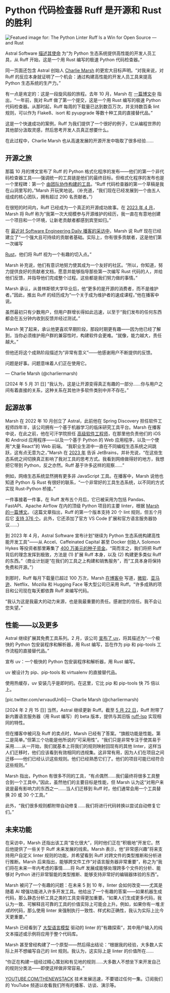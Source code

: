 # Python 代码检查器 Ruff 是开源和 Rust 的胜利

![Featued image for: The Python Linter Ruff Is a Win for Open Source — and Rust](https://cdn.thenewstack.io/media/2024/07/3806fa61-ruff-1024x683.jpg)

Astral Software [描述其使命](https://astral.sh/about) 为“为 Python 生态系统提供高性能的开发人员工具，从 Ruff 开始，这是一个用 Rust 编写的极速 Python 代码检查器。”

同一页面还包含 Astral 创始人 [Charlie Marsh](https://www.linkedin.com/in/marshcharles/) 的更宏大目标声明。“对我来说，对 Ruff 的反应本身就证明了一个机会：通过构建高性能的开发人员工具来提高 Python 生态系统的生产力。”

有一点是肯定的：这是一段旋风般的旅程。去年 10 月，Marsh 在 [一篇博文中](https://astral.sh/blog/the-ruff-formatter) 指出，“一年前，我对 Ruff 做了第一个提交，这是一个用 Rust 编写的极速 Python 代码检查器。从那时起，Ruff 每周的下载量已达到数百万次，并支持数百条 lint 规则，可以作为 Flake8、isort 和 pyupgrade 等数十种工具的直接替代品。”

这是一个快速成功的案例，Ruff 为我们提供了一个很好的例子，它从编程世界的其他部分汲取灵感，然后思考开发人员真正想要什么。

在此过程中，Charlie Marsh 也从高速发展的开源开发中吸取了很多经验……

## 开源之旅

那篇 10 月的博文宣布了 Ruff 的 Python 格式化程序的发布——他们的第一个非代码检查器工具——强调统一的工具链是他们的最终目标。但格式化程序的发布也是一个里程碑：第一个 [由团队协作构建的工具](https://thenewstack.io/distributed-teams-distributed-applications-collaboration-in-a-cloud-native-world/)。“Ruff 代码检查器的第一个草稿是我在山洞里写的，”Marsh 开玩笑地说。（补充道，“我们现在已经发展到一个由五人组成的核心团队，拥有超过 290 名贡献者。”）

在很短的时间内，Ruff 已经成为一个真正的开源成功故事。在 [2023 年 4 月](https://astral.sh/blog/announcing-astral-the-company-behind-ruff)，Marsh 将 Ruff 称为“我第一次大规模参与开源维护的经历，我一直在有意地创建一个项目和一个环境，让新老贡献者都感到宾至如归。”

在 [最近对 Software Engineering Daily 播客的采访中](https://softwareengineeringdaily.com/2024/06/12/ruff-and-next-generation-python-tooling-with-charlie-marsh/)，Marsh 说 Ruff 现在已经建立了“一个强大且可持续的贡献者基础。实际上，你有很多贡献者，这是他们第一次编写

[Rust](https://thenewstack.io/rustlangs-semantic-versioning-still-breaks-too-many-apps/)，他们将 Ruff 视为一个有趣的切入点。”

Marsh 补充说，他们有意识地努力使其成为一个友好的社区。“所以，你知道，努力提供良好的贡献者文档，愿意并能够指导那些第一次编写 Rust 代码的人，并给他们反馈，并指导他们完成整个过程。这些都是我们努力做的事情。”

Marsh 承认，从普林斯顿大学毕业后，他“更多的是开源的消费者，而不是维护者。”因此，推出 Ruff 的经历成为“一个关于成为维护者的速成课程，”他在播客中说。

虽然最初只有少数用户，但用户群增长得如此迅速，以至于“我们发布的任何东西都会在五分钟内收到反馈并经过测试。”

Marsh 笑了起来，承认他更喜欢早期阶段，那段时期更有趣——因为他已经了解到，当你必须维护用户群的兼容性时，构建软件会更难。“就像，能力越大，责任越大。”

但他还将这个成熟阶段描述为“非常有意义”——他感谢用户不断提供的反馈。

问题是好事。问题意味着人们正在使用它。

— Charlie Marsh (@charliermarsh)

[2024 年 5 月 31 日]
“我认为，这是让开源变得真正有趣的一部分……你与用户之间有着直接的关系，这种关系在其他许多软件类别中并不存在。”

## 起源故事

Marsh 在 2022 年 10 月创立了 Astral，此前他在 Spring Discovery 担任软件工程师四年半，该公司拥有一个基于机器学习的临床研究工具平台。Marsh 在播客中说，在此之前，他在可汗学院担任 [高级软件工程师](https://thenewstack.io/what-it-takes-to-become-a-senior-engineer/)，在那里他负责他们的 iOS 和 Android 应用程序——以及一个基于 Python 的 Web 应用程序，以及一个使用“大量 React”的 Web 前端。
“我职业生涯中一直在不同编程生态系统之间跳跃，这有点无意为之，”Marsh 在 [2023 年](https://blog.jetbrains.com/pycharm/2023/02/ruff-python-linter-interview-with-charlie-marsh/) 告诉 JetBrains，并补充说，“在这些生态系统之间切换真正影响了我对工具的思考方式。我看到网络做得好的地方，我想把它带到 Python，反之亦然。Ruff 基于许多这样的观察……”

例如，网络生态系统显然拥有更多非 JavaScript 工具。在播客中，Marsh 说他也知道 Python 与 Rust 有很好的联系，“一个非常好的工具生态系统，以不同的方式实现 Rust-Python 桥接。”

一件事接着一件事，在 Ruff 发布五个月后，它已被采用为包括 Pandas、FastAPI、Apache Airflow 在内的顶级 Python 项目的主要 linter，根据 [Marsh 的一篇博文](https://notes.crmarsh.com/ruff-the-first-200-releases)。（这篇文章指出，Ruff 的第一个版本支持 20 个 lint 规则，但五个月后它 [支持 376 个](https://github.com/charliermarsh/ruff#supported-rules)。此外，它还添加了官方 VS Code 扩展和官方语言服务器协议……）

到 2023 年 4 月，Astral Software 宣布计划“继续为 Python 生态系统构建高性能开发工具”——从 Accel、Caffeinated Capital 甚至 Docker 创始人 Solomon Hykes 等投资者那里筹集了 [400 万美元的种子资金](https://astral.sh/blog/announcing-astral-the-company-behind-ruff)。“简而言之，我们将把 Ruff 背后的理念发挥到极致，方法是 (1) 扩展 Ruff 本身，以及 (2) 构建更多类似 Ruff 的东西。”（商业计划是“在我们的工具之上构建和销售服务”，而“工具本身将保持免费和开源。”）

到那时，Ruff 每月下载量已超过 100 万次，Marsh [在博客中](https://astral.sh/blog/announcing-astral-the-company-behind-ruff) 写道，[微软](https://news.microsoft.com/?utm_content=inline+mention)、[亚马逊](https://aws.amazon.com/?utm_content=inline+mention)、Netflix、Mozilla 和 Hugging Face 等大型公司已采用 Ruff。“许多成熟的项目和公司现在每天都依靠 Ruff 来编写代码。

“我认为这是我最大的动力来源，也是我最重要的责任。感谢您的信任。我不会让您失望。”

## 性能——以及更多
Astral 继续扩展其免费工具系列。2 月，该公司 [宣布了 uv](https://astral.sh/blog/uv)，将其描述为“一个极快的 Python 包安装程序和解析器，用 Rust 编写，旨在作为 pip 和 pip-tools 工作流程的直接替代品。”

宣布 uv：一个极快的 Python 包安装程序和解析器，用 Rust 编写。

uv 被设计为 pip、pip-tools 和 virtualenv 的直接替代品。

使用热缓存，uv 安装几乎是即时的。在这里，它比 pip 和 pip-tools 快 75 倍以上。

[pic.twitter.com/wrvaudUn6i]— Charlie Marsh (@charliermarsh)

[2024 年 2 月 15 日]
当然，Astral 继续更新 Ruff。截至 [5 月 22 日](https://astral.sh/blog/announcing-astral-the-company-behind-ruff)，Ruff 附带了新内置语言服务器（用 Rust 编写）的 beta 版本，提供与其旧版 [ruff-lsp](https://pypi.org/project/ruff-lsp/0.0.9/) 实现相同的特性。

但在播客中被问及 Ruff 的卖点时，Marsh 已经有了答案。“旗舰功能是性能。第二是简单。”但第三个功能是他所说的“可采用性”。“我们只是非常专注于使其易于采用……从一开始，我们就基本上将我们的规则映射回现有的其他 linter，这样当人们迁移时，他们应该看到有效相同的违规集。这非常有用，因为人们在项目之间迁移——他们已经认识这些规则。他们已经熟悉它们了。他们的项目可能已经符合这些规则。”

Marsh 指出，Python 有很多不同的工具，“有点偶然……我们最终将很多工具整合到一个工具中。”因此，虽然他们的主要目标是性能，但 Marsh 认为这“对用户来说是最有影响力的东西之一……当人们迁移到 Ruff 时，他们通常会用一个工具替换 20 或 30 个工具。”

此外，“我们很多规则都附带自动修复……我们将进行代码转换以尝试自动修复它们。”

## 未来功能
在采访中，Marsh 还指出该工具“变化很大”，同时他们正在“积极地”开发它。然后他提供了一些关于 Ruff 未来发展的线索。Marsh 表示，他“非常感兴趣”将来支持用户自定义 linter 规则的功能，并希望看到 Ruff 对跨文件的类型推断和分析进行推断。Marsh 后来指出，能够跨文件工作“对语言服务器非常重要”，称之为“我们将在未来一年内考虑的事情……将 Ruff 发展成能够处理跨多个文件的分析、能够对 Python 进行非常智能的类型推断、能够支持非常好的编辑器体验的东西”。

Marsh 被问了一个有趣的问题：在未来 5 到 10 年，linter 会如何改变——尤其是随着 AI 增强功能进入许多开发工具。他给出了一个有趣的答案——如果机器生成代码，那么静态分析工具之类的工具变得更加重要。“如果人们生成更多代码，我认为一致、可解释且可靠的工具的价值实际上可能会上升。例如，如果你有一堆*生成的*代码，那么使用 linter 来强制执行一致性、样式和正确性，我认为实际上比今天更重要。”

Marsh 已经看到了 [大型语言模型](https://thenewstack.io/why-large-language-models-wont-replace-human-coders/) 驱动的 linter 的“有趣探索”，其中用户输入的纯文本描述或示例将应用于整个代码库。

Marsh 甚至曾经构建了一个原型——然后得出结论：“根据我的经验，大多数人实际上并不想编写自己的 lint 规则。我认为，这实际上是 linter 的价值所在……

“你正在构建一组经过精心策划和有见地的规则……大多数人不想坐下来开发自己的规则分类法——即使这样做非常容易。”

[YOUTUBE.COM/THENEWSTACK](https://youtube.com/thenewstack?sub_confirmation=1)
技术发展迅速，不要错过任何一集。订阅我们的 YouTube 频道以收看我们所有的播客、访谈、演示等。